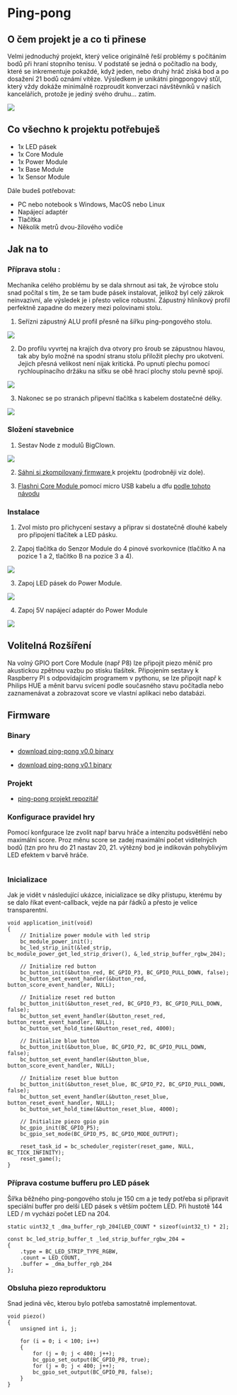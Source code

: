 # Ping-pong

## O čem projekt je a co ti přinese

 Velmi jednoduchý projekt, který velice originálně řeší problémy s počítáním bodů při hraní stopního tenisu. V podstatě se jedná o počítadlo na body, které se inkrementuje pokaždé, když jeden, nebo druhý hráč získá bod a po dosažení 21 bodů oznámí vítěze. Výsledkem je unikátní pingpongový stůl, který vždy dokáže minimálně rozproudit konverzaci návštěvníků v našich kancelářích, protože je jediný svého druhu… zatím.

 ![](images/ping-pong/table-1.jpg)


## Co všechno k projektu potřebuješ

* 1x LED pásek
* 1x Core Module
* 1x Power Module
* 1x Base Module
* 1x Sensor Module

Dále budeš potřebovat:

* PC nebo notebook s Windows, MacOS nebo Linux
* Napájecí adaptér
* Tlačítka
* Několik metrů dvou-žilového vodiče


## Jak na to

### Příprava stolu :

Mechanika celého problému by se dala shrnout asi tak, že výrobce stolu snad počítal s tím, že se tam bude pásek instalovat, jelikož byl celý zákrok neinvazivní, ale výsledek je i přesto velice robustní. Zápustný hliníkový profil perfektně zapadne do mezery mezi polovinami stolu.

 1. Seřízni zápustný ALU profil přesně na šířku ping-pongového stolu.

 ![](images/ping-pong/table-al-tube.jpg)

 2. Do profilu vyvrtej na krajích dva otvory pro šroub se zápustnou hlavou, tak aby bylo možné na spodní stranu stolu přiložit plechy pro ukotvení. Jejich přesná velikost není nijak kritická. Po upnutí plechu pomocí rychloupínacího držáku na síťku se obě hrací plochy stolu pevně spojí.

 ![](images/ping-pong/table-button.jpg)

 3. Nakonec se po stranách připevní tlačítka s kabelem dostatečné délky.

 ![](images/ping-pong/table-bottom.jpg)

### Složení stavebnice
 1. Sestav Node z modulů BigClown.

 ![](images/ping-pong/node-2.jpg)

2. <a href="https://github.com/bigclownlabs/doc.bigclown.cz/raw/ping-pong/docs/images/ping-pong/ppv0_1.bin"> Sáhni si zkompilovaný firmware
</a> k projektu (podrobněji viz dole).

3. <a href="https://doc.bigclown.cz/core-module-flashing.html"> Flashni Core Module </a> pomocí micro USB kabelu a dfu [podle tohoto návodu](https://doc.bigclown.cz/core-module-flashing.html)

### Instalace
 1. Zvol místo pro přichycení sestavy a připrav si dostatečně dlouhé kabely pro připojení tlačítek a LED pásku.

 2. Zapoj tlačítka do Senzor Module do 4 pinové svorkovnice (tlačítko A na pozice 1 a 2, tlačítko B na pozice 3 a 4).

 ![](images/ping-pong/node-buttons.jpg)

 3. Zapoj LED pásek do Power Module.

 ![](images/ping-pong/node-led-strip.jpg)

 4. Zapoj 5V napájecí adaptér do Power Module

 ![](images/ping-pong/table-node.jpg)


## Volitelná Rozšíření

Na volný GPIO port Core Module (např P8) lze připojit piezo měnič pro akustickou zpětnou vazbu po stisku tlašítek. Připojením sestavy k Raspberry PI s odpovídajícím programem v pythonu, se lze připojit např k Philips HUE a měnit barvu svícení podle současného stavu počítadla nebo zaznamenávat a zobrazovat score ve vlastní aplikaci nebo databázi.

## Firmware

### Binary
 * <a href="https://github.com/bigclownlabs/doc.bigclown.cz/raw/ping-pong/docs/images/ping-pong/ppv0_0.bin"> download ping-pong v0.0 binary
</a>

 * <a href="https://github.com/bigclownlabs/doc.bigclown.cz/raw/ping-pong/docs/images/ping-pong/ppv0_1.bin"> download ping-pong v0.1 binary
</a>

### Projekt
 * <a href="https://github.com/bigclownlabs/bcp-ping-pong-table"> ping-pong projekt repozitář
</a>

### Konfigurace pravidel hry

Pomocí konfgurace lze zvolit např barvu hráče a intenzitu podsvětlění nebo maximální score. Proz měnu score se zadej maximální počet viditelných bodů (tzn pro hru do 21 nastav 20, 21. výtězný bod je indikován pohyblivým LED efektem v barvě hráče.
```

```

### Inicializace

Jak je vidět v následující ukázce, inicializace se díky přístupu, kterému by se dalo říkat event-callback, vejde na pár řádků a přesto je velice transparentní.

```
void application_init(void)
{
    // Initialize power module with led strip
    bc_module_power_init();
    bc_led_strip_init(&led_strip, bc_module_power_get_led_strip_driver(), &_led_strip_buffer_rgbw_204);

    // Initialize red button
    bc_button_init(&button_red, BC_GPIO_P3, BC_GPIO_PULL_DOWN, false);
    bc_button_set_event_handler(&button_red, button_score_event_handler, NULL);

    // Initialize reset red button
    bc_button_init(&button_reset_red, BC_GPIO_P3, BC_GPIO_PULL_DOWN, false);
    bc_button_set_event_handler(&button_reset_red, button_reset_event_handler, NULL);
    bc_button_set_hold_time(&button_reset_red, 4000);

    // Initialize blue button
    bc_button_init(&button_blue, BC_GPIO_P2, BC_GPIO_PULL_DOWN, false);
    bc_button_set_event_handler(&button_blue, button_score_event_handler, NULL);

    // Initialize reset blue button
    bc_button_init(&button_reset_blue, BC_GPIO_P2, BC_GPIO_PULL_DOWN, false);
    bc_button_set_event_handler(&button_reset_blue, button_reset_event_handler, NULL);
    bc_button_set_hold_time(&button_reset_blue, 4000);

    // Initialize piezo gpio pin
    bc_gpio_init(BC_GPIO_P5);
    bc_gpio_set_mode(BC_GPIO_P5, BC_GPIO_MODE_OUTPUT);

    reset_task_id = bc_scheduler_register(reset_game, NULL, BC_TICK_INFINITY);
    reset_game();
}
```

### Příprava costume bufferu pro LED pásek

Šířka běžného ping-pongového stolu je 150 cm a je tedy potřeba si připravit speciální buffer pro delší LED pásek s větším počtem LED. Při hustotě 144 LED / m vychází počet LED na 204.

```
static uint32_t _dma_buffer_rgb_204[LED_COUNT * sizeof(uint32_t) * 2];

const bc_led_strip_buffer_t _led_strip_buffer_rgbw_204 =
{
    .type = BC_LED_STRIP_TYPE_RGBW,
    .count = LED_COUNT,
    .buffer = _dma_buffer_rgb_204
};
```

### Obsluha piezo reproduktoru

Snad jediná věc, kterou bylo potřeba samostatně implementovat.

```
void piezo()
{
    unsigned int i, j;

    for (i = 0; i < 100; i++)
    {
        for (j = 0; j < 400; j++);
        bc_gpio_set_output(BC_GPIO_P8, true);
        for (j = 0; j < 400; j++);
        bc_gpio_set_output(BC_GPIO_P8, false);
    }
}
```
